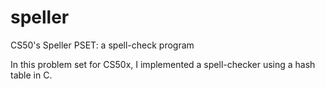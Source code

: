 # speller
CS50's Speller PSET: a spell-check program

In this problem set for CS50x, I implemented a spell-checker using a hash table in C.

